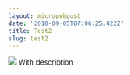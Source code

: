 ```yaml
---
layout: micropubpost
date: '2018-09-05T07:06:25.422Z'
title: Test2
slug: test2
---
```

[![](http://media.reece.work/fullsize_1536131189703.jpg)](http://media.reece.work/fullsize_1536131189703.jpg) With description
